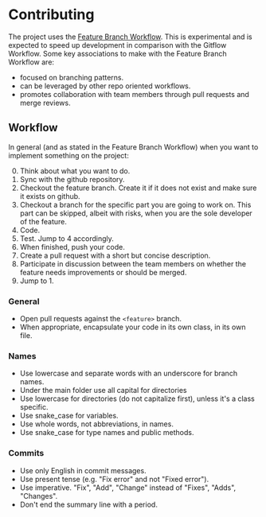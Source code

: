 # Contributing

The project uses the [Feature Branch Workflow](https://www.atlassian.com/git/tutorials/comparing-workflows/feature-branch-workflow). This is experimental and is expected to speed up development in comparison with the Gitflow Workflow. Some key associations to make with the Feature Branch Workflow are:

- focused on branching patterns.
- can be leveraged by other repo oriented workflows.
- promotes collaboration with team members through pull requests and merge reviews.

## Workflow

In general (and as stated in the Feature Branch Workflow) when you want to implement something on the project:

0. Think about what you want to do.
1. Sync with the github repository.
2. Checkout the feature branch. Create it if it does not exist and make sure it exists on github. 
3. Checkout a branch for the specific part you are going to work on. This part can be skipped, albeit with risks, when you are the sole developer of the feature.
4. Code.
5. Test. Jump to 4 accordingly.
6. When finished, push your code.
7. Create a pull request with a short but concise description.
8. Participate in discussion between the team members on whether the feature needs improvements or should be merged.
9. Jump to 1.

### General
* Open pull requests against the `<feature>` branch.
* When appropriate, encapsulate your code in its own class, in its own file.

### Names

* Use lowercase and separate words with an underscore for branch names.
* Under the main folder use all capital for directories
* Use lowercase for directories (do not capitalize first), unless it's a class specific.
* Use snake_case for variables.
* Use whole words, not abbreviations, in names.
* Use snake_case for type names and public methods.

### Commits

* Use only English in commit messages.
* Use present tense (e.g. "Fix error" and not "Fixed error").
* Use imperative. "Fix", "Add", "Change" instead of "Fixes", "Adds", "Changes".
* Don't end the summary line with a period.